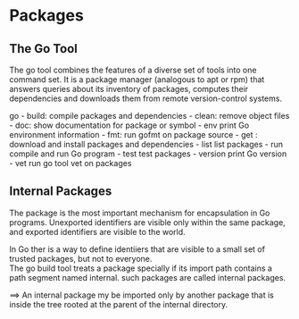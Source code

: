 # Packages

## The Go Tool

The go tool combines the features of a diverse set of tools into one command set.
It is a package manager (analogous to apt or rpm) that answers queries about
its inventory of packages, computes their dependencies and downloads them from
remote version-control systems.

go
    - build: compile packages and dependencies
    - clean: remove object files
    - doc: show documentation for package or symbol
    - env print Go environment information
    - fmt: run gofmt on package source
    - get : download and install packages and dependencies
    - list list packages
    - run compile and run Go program
    - test test packages
    - version print Go version
    - vet run go tool vet on packages


## Internal Packages

The package is the most important mechanism for encapsulation in Go programs.
Unexported identifiers are visible only within the same package, and exported identifiers
are visible to the world.

In Go ther is a way to define identiiers that are visible to a small set of
trusted packages, but not to everyone.  
The go build tool treats a package specially if its import path contains a path
segment named internal. such packages are called internal packages.

==> An internal package my be imported only by another package that is inside the tree
rooted at the parent of the internal directory.
